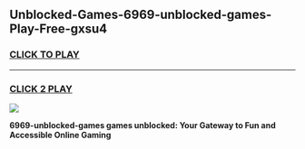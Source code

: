 
## Unblocked-Games-6969-unblocked-games-Play-Free-gxsu4
<h3>
<a href="https://premium76.site?title=6969-unblocked-games&ref=19M">CLICK TO PLAY</a></h3>
<hr>

<h3>
<a href="https://premium76.site?title=6969-unblocked-games&ref=19M">CLICK 2 PLAY</a>
  
</h3>

<a href="https://premium76.site?title=6969-unblocked-games&ref=19M"><img src="https://clearcache.store/games.png"></a>


**6969-unblocked-games games unblocked: Your Gateway to Fun and Accessible Online Gaming**
